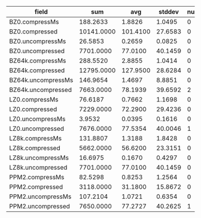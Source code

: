 field | sum | avg | stddev | nulls
----- | --- | --- | ------ | -----
BZ0.compressMs     | 188.2633 | 1.8826 | 1.0495 | 0
BZ0.compressed     | 10141.0000 | 101.4100 | 27.6583 | 0
BZ0.uncompressMs   | 26.5853 | 0.2659 | 0.0825 | 0
BZ0.uncompressed   | 7701.0000 | 77.0100 | 40.1459 | 0
BZ64k.compressMs   | 288.5520 | 2.8855 | 1.0414 | 0
BZ64k.compressed   | 12795.0000 | 127.9500 | 28.6284 | 0
BZ64k.uncompressMs | 146.9654 | 1.4697 | 8.8851 | 0
BZ64k.uncompressed | 7663.0000 | 78.1939 | 39.6592 | 2
LZ0.compressMs     | 76.6187 | 0.7662 | 1.1698 | 0
LZ0.compressed     | 7229.0000 | 72.2900 | 29.4236 | 0
LZ0.uncompressMs   | 3.9532 | 0.0395 | 0.1616 | 0
LZ0.uncompressed   | 7676.0000 | 77.5354 | 40.0046 | 1
LZ8k.compressMs    | 131.8807 | 1.3188 | 1.8428 | 0
LZ8k.compressed    | 5662.0000 | 56.6200 | 23.3151 | 0
LZ8k.uncompressMs  | 16.6975 | 0.1670 | 0.4297 | 0
LZ8k.uncompressed  | 7701.0000 | 77.0100 | 40.1459 | 0
PPM2.compressMs    | 82.5298 | 0.8253 | 1.2564 | 0
PPM2.compressed    | 3118.0000 | 31.1800 | 15.8672 | 0
PPM2.uncompressMs  | 107.2104 | 1.0721 | 0.6354 | 0
PPM2.uncompressed  | 7650.0000 | 77.2727 | 40.2625 | 1


